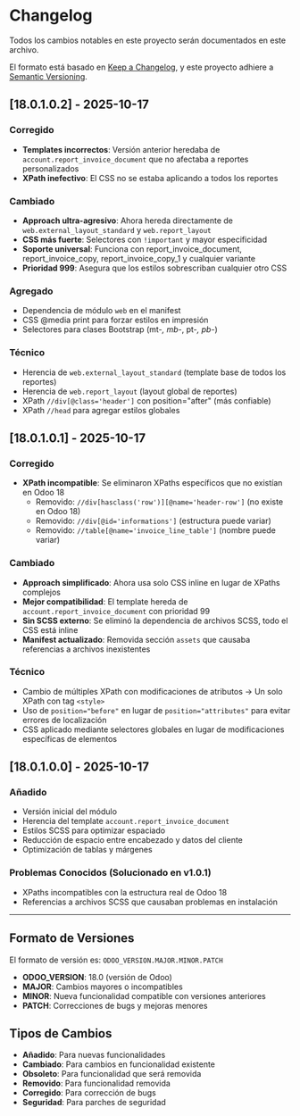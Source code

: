# Changelog

Todos los cambios notables en este proyecto serán documentados en este archivo.

El formato está basado en [Keep a Changelog](https://keepachangelog.com/es-ES/1.0.0/),
y este proyecto adhiere a [Semantic Versioning](https://semver.org/lang/es/).

## [18.0.1.0.2] - 2025-10-17

### Corregido
- **Templates incorrectos**: Versión anterior heredaba de `account.report_invoice_document` que no afectaba a reportes personalizados
- **XPath inefectivo**: El CSS no se estaba aplicando a todos los reportes

### Cambiado
- **Approach ultra-agresivo**: Ahora hereda directamente de `web.external_layout_standard` y `web.report_layout`
- **CSS más fuerte**: Selectores con `!important` y mayor especificidad
- **Soporte universal**: Funciona con report_invoice_document, report_invoice_copy, report_invoice_copy_1 y cualquier variante
- **Prioridad 999**: Asegura que los estilos sobrescriban cualquier otro CSS

### Agregado
- Dependencia de módulo `web` en el manifest
- CSS @media print para forzar estilos en impresión
- Selectores para clases Bootstrap (mt-*, mb-*, pt-*, pb-*)

### Técnico
- Herencia de `web.external_layout_standard` (template base de todos los reportes)
- Herencia de `web.report_layout` (layout global de reportes)
- XPath `//div[@class='header']` con position="after" (más confiable)
- XPath `//head` para agregar estilos globales

## [18.0.1.0.1] - 2025-10-17

### Corregido
- **XPath incompatible**: Se eliminaron XPaths específicos que no existían en Odoo 18
  - Removido: `//div[hasclass('row')][@name='header-row']` (no existe en Odoo 18)
  - Removido: `//div[@id='informations']` (estructura puede variar)
  - Removido: `//table[@name='invoice_line_table']` (nombre puede variar)
  
### Cambiado
- **Approach simplificado**: Ahora usa solo CSS inline en lugar de XPaths complejos
- **Mejor compatibilidad**: El template hereda de `account.report_invoice_document` con prioridad 99
- **Sin SCSS externo**: Se eliminó la dependencia de archivos SCSS, todo el CSS está inline
- **Manifest actualizado**: Removida sección `assets` que causaba referencias a archivos inexistentes

### Técnico
- Cambio de múltiples XPath con modificaciones de atributos → Un solo XPath con tag `<style>`
- Uso de `position="before"` en lugar de `position="attributes"` para evitar errores de localización
- CSS aplicado mediante selectores globales en lugar de modificaciones específicas de elementos

## [18.0.1.0.0] - 2025-10-17

### Añadido
- Versión inicial del módulo
- Herencia del template `account.report_invoice_document`
- Estilos SCSS para optimizar espaciado
- Reducción de espacio entre encabezado y datos del cliente
- Optimización de tablas y márgenes

### Problemas Conocidos (Solucionado en v1.0.1)
- XPaths incompatibles con la estructura real de Odoo 18
- Referencias a archivos SCSS que causaban problemas en instalación

---

## Formato de Versiones

El formato de versión es: `ODOO_VERSION.MAJOR.MINOR.PATCH`

- **ODOO_VERSION**: 18.0 (versión de Odoo)
- **MAJOR**: Cambios mayores o incompatibles
- **MINOR**: Nueva funcionalidad compatible con versiones anteriores
- **PATCH**: Correcciones de bugs y mejoras menores

## Tipos de Cambios

- **Añadido**: Para nuevas funcionalidades
- **Cambiado**: Para cambios en funcionalidad existente
- **Obsoleto**: Para funcionalidad que será removida
- **Removido**: Para funcionalidad removida
- **Corregido**: Para corrección de bugs
- **Seguridad**: Para parches de seguridad
